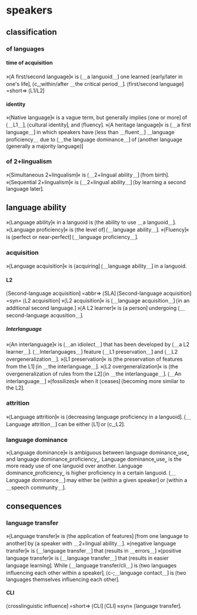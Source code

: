 # speakers

## classification

### of languages

#### time of acquisition

»⟮A first/second language⟯« is ⟮＿a languoid＿⟯ one learned ⟮early/later in one's life⟯, ⟮c_;within/after ＿the critical period＿⟯.
⟮first/second language⟯ =short=> ⟮L1/L2⟯

#### identity

»⟮Native language⟯« is a vague term, but generally implies ⟮one or more⟯ of ⟮＿L1＿⟯, ⟮cultural identity⟯, and ⟮fluency⟯.
»⟮A heritage language⟯« is ⟮＿a first language＿⟯ in which speakers have ⟮less than ＿fluent＿⟯ ＿language proficiency＿ due to ⟮＿the language dominance＿⟯ of ⟮another language (generally a majority language)⟯

### of 2+lingualism 

»⟮Simultaneous 2+lingualism⟯« is ⟮＿2+lingual ability＿⟯ ⟮from birth⟯.
»⟮Sequential 2+lingualism⟯« is ⟮＿2+lingual ability＿⟯ ⟮by learning a second language later⟯.  

## language ability

»⟮Language ability⟯« in a languoid is ⟮the ability to use ＿a languoid＿⟯.
»⟮Language proficiency⟯« is ⟮the level of⟯ ⟮＿language ability＿⟯.
»⟮Fluency⟯« is ⟮perfect or near-perfect⟯ ⟮＿language proficiency＿⟯.

### acquisition

»⟮Language acquisition⟯« is ⟮acquiring⟯ ⟮＿language ability＿⟯ in a languoid.

#### L2

⟮Second-language acquisition⟯ =abbr=&gt; ⟮SLA⟯
⟮Second-language acquisition⟯ =syn= ⟮L2 acquisition⟯
»⟮L2 acquisition⟯« is ⟮＿language acquisition＿⟯ ⟮in an additional second language.⟯
»⟮A L2 learner⟯« is ⟮a person⟯ undergoing ⟮＿second-language acqusition＿⟯.

##### Interlanguage

»⟮An interlanguage⟯« is ⟮＿an idiolect＿⟯ that has been developed by ⟮＿a L2 learner＿⟯.
⟮＿Interlanguages＿⟯ feature ⟮＿L1 preservation＿⟯ and ⟮＿L2 overgeneralization＿⟯.
»⟮L1 preservation⟯« is ⟮the preservation of features from the L1⟯ ⟮in ＿the interlanguage＿⟯.
»⟮L2 overgeneralization⟯« is ⟮the overgeneralization of rules from the L2⟯ ⟮in ＿the interlanguage＿⟯.
⟮＿An interlanguage＿⟯ »⟮fossilizes⟯« when it ⟮ceases⟯ ⟮becoming more similar to the L2⟯.

### attrition

»⟮Language attrition⟯« is ⟮decreasing language proficiency in a languoid⟯.
⟮＿Language attrition＿⟯ can be either ⟮L1⟯ or ⟮c_;L2⟯.

### language dominance

»⟮Language dominance⟯« is ambiguous between language dominance⎵use⎵ and language dominance⎵proficiency⎵.
Language dominance⎵use⎵ is the more ready use of one languoid over another.
Language dominance⎵proficiency⎵ is higher proficiency in a certain languoid.
⟮＿Language dominance＿⟯ may either be ⟮within a given speaker⟯ or ⟮within a ＿speech community＿⟯.

## consequences

### language transfer

»⟮Language transfer⟯« is ⟮the application of features⟯ ⟮from one language to another⟯ by ⟮a speaker with ＿2+lingual ability＿⟯.
»⟮negative language transfer⟯« is ⟮＿language transfer＿⟯ that ⟮results in ＿errors＿⟯
»⟮positive language transfer⟯« is ⟮＿language transfer＿⟯ that ⟮results in easier language learning⟯.
While ⟮＿language transfer/cli＿⟯ is ⟮two languages influencing each other within a speaker⟯, ⟮c-;＿language contact＿⟯ is ⟮two languages themselves influencing each other⟯.

#### CLI

⟮crosslinguistic influence⟯ =short=&gt; ⟮CLI⟯ 
⟮CLI⟯ ≈syn≈ ⟮language transfer⟯.